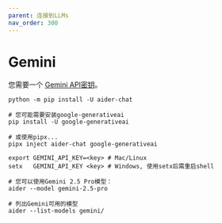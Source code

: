 ```yaml
---
parent: 连接到LLMs
nav_order: 300
---
```


# Gemini

您需要一个 [Gemini API密钥](https://aistudio.google.com/app/u/2/apikey)。

```
python -m pip install -U aider-chat

# 您可能需要安装google-generativeai
pip install -U google-generativeai

# 或使用pipx...
pipx inject aider-chat google-generativeai

export GEMINI_API_KEY=<key> # Mac/Linux
setx   GEMINI_API_KEY <key> # Windows, 使用setx后需重启shell

# 您可以使用Gemini 2.5 Pro模型：
aider --model gemini-2.5-pro

# 列出Gemini可用的模型
aider --list-models gemini/
```

